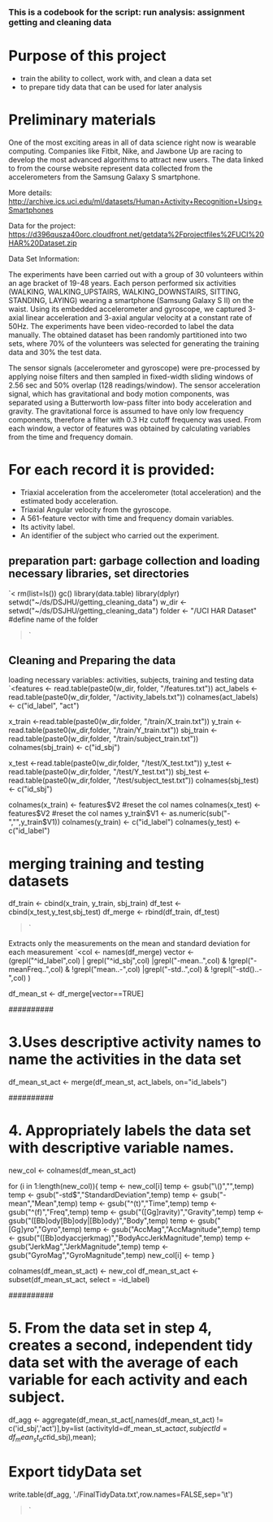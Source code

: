 ### This is a codebook for the script: run analysis: assignment getting and cleaning data
# Purpose of this project 
- train the ability to collect, work with, and clean a data set
- to prepare tidy data that can be used for later analysis

# Preliminary materials

One of the most exciting areas in all of data science right now is wearable computing. Companies like Fitbit, Nike, and Jawbone Up are racing to develop the most advanced algorithms to attract new users. The data linked to from the course website represent data collected from the accelerometers from the Samsung Galaxy S smartphone. 

More details:
http://archive.ics.uci.edu/ml/datasets/Human+Activity+Recognition+Using+Smartphones

Data for the project:
https://d396qusza40orc.cloudfront.net/getdata%2Fprojectfiles%2FUCI%20HAR%20Dataset.zip


Data Set Information:

The experiments have been carried out with a group of 30 volunteers within an age bracket of 19-48 years. Each person performed six activities (WALKING, WALKING_UPSTAIRS, WALKING_DOWNSTAIRS, SITTING, STANDING, LAYING) wearing a smartphone (Samsung Galaxy S II) on the waist. Using its embedded accelerometer and gyroscope, we captured 3-axial linear acceleration and 3-axial angular velocity at a constant rate of 50Hz. The experiments have been video-recorded to label the data manually. The obtained dataset has been randomly partitioned into two sets, where 70% of the volunteers was selected for generating the training data and 30% the test data. 

The sensor signals (accelerometer and gyroscope) were pre-processed by applying noise filters and then sampled in fixed-width sliding windows of 2.56 sec and 50% overlap (128 readings/window). The sensor acceleration signal, which has gravitational and body motion components, was separated using a Butterworth low-pass filter into body acceleration and gravity. The gravitational force is assumed to have only low frequency components, therefore a filter with 0.3 Hz cutoff frequency was used. From each window, a vector of features was obtained by calculating variables from the time and frequency domain.

For each record it is provided:
======================================

- Triaxial acceleration from the accelerometer (total acceleration) and the estimated body acceleration.
- Triaxial Angular velocity from the gyroscope. 
- A 561-feature vector with time and frequency domain variables. 
- Its activity label. 
- An identifier of the subject who carried out the experiment.


## preparation part: garbage collection and loading necessary libraries, set directories
`< 
rm(list=ls())
gc()
library(data.table)
library(dplyr)
setwd("~/ds/DSJHU/getting_cleaning_data") 
w_dir <- setwd("~/ds/DSJHU/getting_cleaning_data") 
folder <- "/UCI HAR Dataset" #define name of the folder
>`

## Cleaning and Preparing the data
loading necessary variables: activities, subjects, training and testing data
`<features <- read.table(paste0(w_dir,
                              folder, "/features.txt"))
act_labels <- read.table(paste0(w_dir,folder, "/activity_labels.txt"))
colnames(act_labels) <- c("id_label", "act")

x_train <-read.table(paste0(w_dir,folder, "/train/X_train.txt"))
y_train <-read.table(paste0(w_dir,folder, "/train/Y_train.txt"))
sbj_train <-read.table(paste0(w_dir,folder, "/train/subject_train.txt"))
colnames(sbj_train) <- c("id_sbj")


x_test <-read.table(paste0(w_dir,folder, "/test/X_test.txt"))
y_test <-read.table(paste0(w_dir,folder, "/test/Y_test.txt"))
sbj_test <-read.table(paste0(w_dir,folder, "/test/subject_test.txt"))
colnames(sbj_test) <- c("id_sbj")

colnames(x_train) <- features$V2 #reset the col names 
colnames(x_test) <-  features$V2 #reset the col names 
y_train$V1 <- as.numeric(sub("-","",y_train$V1))
colnames(y_train) <- c("id_label")
colnames(y_test) <- c("id_label")

# merging training and testing datasets
df_train <- cbind(x_train, y_train, sbj_train)
df_test <- cbind(x_test,y_test,sbj_test)
df_merge <- rbind(df_train, df_test)
>`

Extracts only the measurements on the mean and standard deviation for each measurement
`<col <- names(df_merge)
vector <- (grepl("^id_label",col) | grepl("^id_sbj",col)
           |grepl("-mean..",col) & !grepl("-meanFreq..",col) & !grepl("mean..-",col) 
           |grepl("-std..",col) & !grepl("-std()..-",col) )

df_mean_st <- df_merge[vector==TRUE]

##########
# 3.Uses descriptive activity names to name the activities in the data set
df_mean_st_act <- merge(df_mean_st, act_labels, on="id_labels")


##########
# 4. Appropriately labels the data set with descriptive variable names.

new_col <- colnames(df_mean_st_act)

for (i in 1:length(new_col)){
      temp <- new_col[i]
      temp <- gsub("\\()","",temp)
      temp <- gsub("-std$","StandardDeviation",temp)
      temp <- gsub("-mean","Mean",temp)
      temp <- gsub("^(t)","Time",temp)
      temp <- gsub("^(f)","Freq",temp)
      temp <- gsub("([Gg]ravity)","Gravity",temp)
      temp <- gsub("([Bb]ody[Bb]ody|[Bb]ody)","Body",temp)
      temp <- gsub("[Gg]yro","Gyro",temp)
      temp <- gsub("AccMag","AccMagnitude",temp)
      temp <- gsub("([Bb]odyaccjerkmag)","BodyAccJerkMagnitude",temp)
      temp <- gsub("JerkMag","JerkMagnitude",temp)
      temp <- gsub("GyroMag","GyroMagnitude",temp)
      new_col[i] <- temp
}

colnames(df_mean_st_act) <- new_col
df_mean_st_act <- subset(df_mean_st_act, select = -id_label)

##########
# 5. From the data set in step 4, creates a second, independent tidy data set with the average of each variable for each activity and each subject.
df_agg <- aggregate(df_mean_st_act[,names(df_mean_st_act) 
                                    != c('id_sbj','act')],by=list
                      (activityId=df_mean_st_act$act,
                        subjectId=df_mean_st_act$id_sbj),mean);

# Export tidyData set 
write.table(df_agg, './FinalTidyData.txt',row.names=FALSE,sep='\t')
>`
